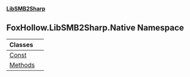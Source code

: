 #### [LibSMB2Sharp](index.md 'index')
## FoxHollow.LibSMB2Sharp.Native Namespace

| Classes | |
| :--- | :--- |
| [Const](FoxHollow_LibSMB2Sharp_Native_Const.md 'FoxHollow.LibSMB2Sharp.Native.Const') |  |
| [Methods](FoxHollow_LibSMB2Sharp_Native_Methods.md 'FoxHollow.LibSMB2Sharp.Native.Methods') |  |
